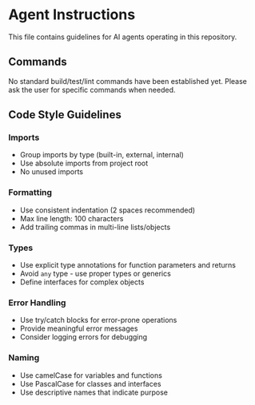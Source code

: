 # Agent Instructions

This file contains guidelines for AI agents operating in this repository.

## Commands
No standard build/test/lint commands have been established yet. Please ask the user for specific commands when needed.

## Code Style Guidelines

### Imports
- Group imports by type (built-in, external, internal)
- Use absolute imports from project root
- No unused imports

### Formatting
- Use consistent indentation (2 spaces recommended)
- Max line length: 100 characters
- Add trailing commas in multi-line lists/objects

### Types
- Use explicit type annotations for function parameters and returns
- Avoid `any` type - use proper types or generics
- Define interfaces for complex objects

### Error Handling
- Use try/catch blocks for error-prone operations 
- Provide meaningful error messages
- Consider logging errors for debugging

### Naming
- Use camelCase for variables and functions
- Use PascalCase for classes and interfaces
- Use descriptive names that indicate purpose